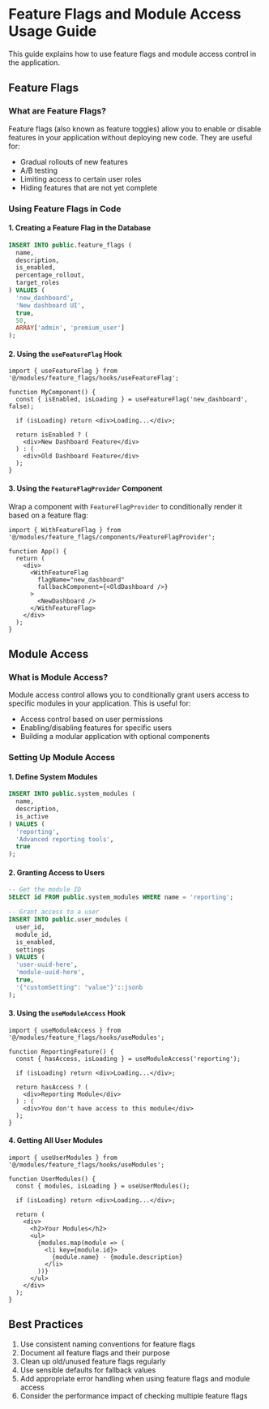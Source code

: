 
# Feature Flags and Module Access Usage Guide

This guide explains how to use feature flags and module access control in the application.

## Feature Flags

### What are Feature Flags?
Feature flags (also known as feature toggles) allow you to enable or disable features in your application without deploying new code. They are useful for:

- Gradual rollouts of new features
- A/B testing
- Limiting access to certain user roles
- Hiding features that are not yet complete

### Using Feature Flags in Code

#### 1. Creating a Feature Flag in the Database
```sql
INSERT INTO public.feature_flags (
  name, 
  description, 
  is_enabled, 
  percentage_rollout, 
  target_roles
) VALUES (
  'new_dashboard', 
  'New dashboard UI', 
  true, 
  50, 
  ARRAY['admin', 'premium_user']
);
```

#### 2. Using the `useFeatureFlag` Hook
```tsx
import { useFeatureFlag } from '@/modules/feature_flags/hooks/useFeatureFlag';

function MyComponent() {
  const { isEnabled, isLoading } = useFeatureFlag('new_dashboard', false);
  
  if (isLoading) return <div>Loading...</div>;
  
  return isEnabled ? (
    <div>New Dashboard Feature</div>
  ) : (
    <div>Old Dashboard Feature</div>
  );
}
```

#### 3. Using the `FeatureFlagProvider` Component
Wrap a component with `FeatureFlagProvider` to conditionally render it based on a feature flag:

```tsx
import { WithFeatureFlag } from '@/modules/feature_flags/components/FeatureFlagProvider';

function App() {
  return (
    <div>
      <WithFeatureFlag
        flagName="new_dashboard"
        fallbackComponent={<OldDashboard />}
      >
        <NewDashboard />
      </WithFeatureFlag>
    </div>
  );
}
```

## Module Access

### What is Module Access?
Module access control allows you to conditionally grant users access to specific modules in your application. This is useful for:

- Access control based on user permissions
- Enabling/disabling features for specific users
- Building a modular application with optional components

### Setting Up Module Access

#### 1. Define System Modules
```sql
INSERT INTO public.system_modules (
  name, 
  description, 
  is_active
) VALUES (
  'reporting', 
  'Advanced reporting tools', 
  true
);
```

#### 2. Granting Access to Users
```sql
-- Get the module ID
SELECT id FROM public.system_modules WHERE name = 'reporting';

-- Grant access to a user
INSERT INTO public.user_modules (
  user_id, 
  module_id, 
  is_enabled,
  settings
) VALUES (
  'user-uuid-here', 
  'module-uuid-here', 
  true,
  '{"customSetting": "value"}'::jsonb
);
```

#### 3. Using the `useModuleAccess` Hook
```tsx
import { useModuleAccess } from '@/modules/feature_flags/hooks/useModules';

function ReportingFeature() {
  const { hasAccess, isLoading } = useModuleAccess('reporting');
  
  if (isLoading) return <div>Loading...</div>;
  
  return hasAccess ? (
    <div>Reporting Module</div>
  ) : (
    <div>You don't have access to this module</div>
  );
}
```

#### 4. Getting All User Modules
```tsx
import { useUserModules } from '@/modules/feature_flags/hooks/useModules';

function UserModules() {
  const { modules, isLoading } = useUserModules();
  
  if (isLoading) return <div>Loading...</div>;
  
  return (
    <div>
      <h2>Your Modules</h2>
      <ul>
        {modules.map(module => (
          <li key={module.id}>
            {module.name} - {module.description}
          </li>
        ))}
      </ul>
    </div>
  );
}
```

## Best Practices

1. Use consistent naming conventions for feature flags
2. Document all feature flags and their purpose
3. Clean up old/unused feature flags regularly
4. Use sensible defaults for fallback values
5. Add appropriate error handling when using feature flags and module access
6. Consider the performance impact of checking multiple feature flags
